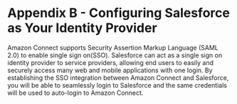 <h1 class="toc">Appendix B - Configuring Salesforce as Your Identity Provider</h1>

Amazon Connect supports Security Assertion Markup Language (SAML 2.0) to
enable single sign on(SSO). Salesforce can act as a single sign on
identity provider to service providers, allowing end users to easily and
securely access many web and mobile applications with one login. By
establishing the SSO integration between Amazon Connect and Salesforce,
you will be able to seamlessly login to Salesforce and the same
credentials will be used to auto-login to Amazon Connect.
